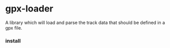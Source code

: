 # gpx-loader
A library which will load and parse the track data that should be defined in a gpx file.

### install


